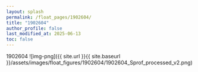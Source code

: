 ```yaml
---
layout: splash
permalink: /float_pages/1902604/
title: "1902604"
author_profile: false
last_modified_at: 2025-06-13
toc: false
---
```

 
1902604
![img-png]({{ site.url }}{{ site.baseurl }}/assets/images/float_figures/1902604/1902604_Sprof_processed_v2.png)